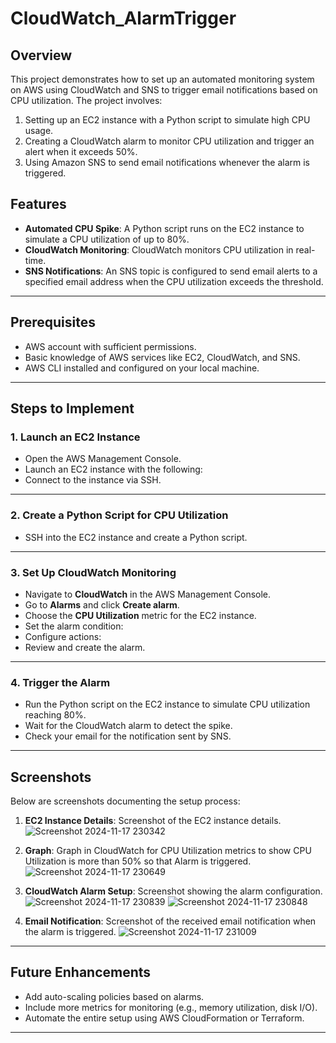 # CloudWatch_AlarmTrigger

## Overview
This project demonstrates how to set up an automated monitoring system on AWS using CloudWatch and SNS to trigger email notifications based on CPU utilization. The project involves:
1. Setting up an EC2 instance with a Python script to simulate high CPU usage.
2. Creating a CloudWatch alarm to monitor CPU utilization and trigger an alert when it exceeds 50%.
3. Using Amazon SNS to send email notifications whenever the alarm is triggered.

## Features
- **Automated CPU Spike**: A Python script runs on the EC2 instance to simulate a CPU utilization of up to 80%.
- **CloudWatch Monitoring**: CloudWatch monitors CPU utilization in real-time.
- **SNS Notifications**: An SNS topic is configured to send email alerts to a specified email address when the CPU utilization exceeds the threshold.

---

## Prerequisites
- AWS account with sufficient permissions.
- Basic knowledge of AWS services like EC2, CloudWatch, and SNS.
- AWS CLI installed and configured on your local machine.

---

## Steps to Implement

### 1. Launch an EC2 Instance
- Open the AWS Management Console.
- Launch an EC2 instance with the following:
- Connect to the instance via SSH.

---

### 2. Create a Python Script for CPU Utilization
- SSH into the EC2 instance and create a Python script.
  
---

### 3. Set Up CloudWatch Monitoring
- Navigate to **CloudWatch** in the AWS Management Console.
- Go to **Alarms** and click **Create alarm**.
- Choose the **CPU Utilization** metric for the EC2 instance.
- Set the alarm condition:
- Configure actions:
- Review and create the alarm.

---

### 4. Trigger the Alarm
- Run the Python script on the EC2 instance to simulate CPU utilization reaching 80%.
- Wait for the CloudWatch alarm to detect the spike.
- Check your email for the notification sent by SNS.

---

## Screenshots
Below are screenshots documenting the setup process:
1. **EC2 Instance Details**: Screenshot of the EC2 instance details.
   ![Screenshot 2024-11-17 230342](https://github.com/user-attachments/assets/ce5a58c0-6a5f-427c-8fef-13c8fdcdccc0)

2. **Graph**: Graph in CloudWatch for CPU Utilization metrics to show CPU Utilization is more than 50% so that Alarm is triggered.
   ![Screenshot 2024-11-17 230649](https://github.com/user-attachments/assets/cbdd06cc-e167-443d-9ba4-c0dc5915689b)

3. **CloudWatch Alarm Setup**: Screenshot showing the alarm configuration.
 ![Screenshot 2024-11-17 230839](https://github.com/user-attachments/assets/c7f2dfdd-4613-4f15-b037-128f6e0fef4f)
 ![Screenshot 2024-11-17 230848](https://github.com/user-attachments/assets/456cbfe6-c43c-4f80-8999-cfafdc1bfe53)

4. **Email Notification**: Screenshot of the received email notification when the alarm is triggered.
   ![Screenshot 2024-11-17 231009](https://github.com/user-attachments/assets/0fe8eca8-10bd-4484-883b-c8dc3d064007)


---

## Future Enhancements
- Add auto-scaling policies based on alarms.
- Include more metrics for monitoring (e.g., memory utilization, disk I/O).
- Automate the entire setup using AWS CloudFormation or Terraform.

---

